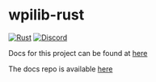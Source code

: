 # wpilib-rust
[![Rust](https://github.com/frclib-rs/wpilib-rust/actions/workflows/rust-build.yml/badge.svg)](https://github.com/frclib-rs/wpilib-rust/actions/workflows/rust-build.yml) [![Discord](https://img.shields.io/discord/1117885505569312910?color=%23738ADB&label=Join%20our%20Discord&logo=discord&logoColor=white)](https://discord.gg/ADegEnxDhk)


Docs for this project can be found at [here](https://wpilib-rust-docs.vercel.app/)

The docs repo is available [here](https://github.com/Autumn-Ou/wpilib-rust-docs)
